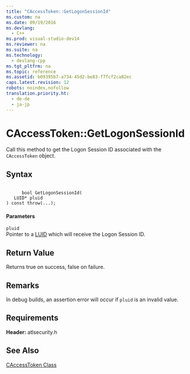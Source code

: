 ```yaml
---
title: "CAccessToken::GetLogonSessionId"
ms.custom: na
ms.date: 09/19/2016
ms.devlang: 
  - C++
ms.prod: visual-studio-dev14
ms.reviewer: na
ms.suite: na
ms.technology: 
  - devlang-cpp
ms.tgt_pltfrm: na
ms.topic: reference
ms.assetid: b09395b7-a734-45d2-be83-f7fcf2ca82ec
caps.latest.revision: 12
robots: noindex,nofollow
translation.priority.ht: 
  - de-de
  - ja-jp
---
```

# CAccessToken::GetLogonSessionId
Call this method to get the Logon Session ID associated with the `CAccessToken` object.  
  
## Syntax  
  
```  
  
      bool GetLogonSessionId(  
   LUID* pluid  
) const throw(...);  
```  
  
#### Parameters  
 `pluid`  
 Pointer to a [LUID](http://msdn.microsoft.com/library/windows/desktop/aa379261) which will receive the Logon Session ID.  
  
## Return Value  
 Returns true on success, false on failure.  
  
## Remarks  
 In debug builds, an assertion error will occur if `pluid` is an invalid value.  
  
## Requirements  
 **Header:** atlsecurity.h  
  
## See Also  
 [CAccessToken Class](../vs140/CAccessToken-Class.md)